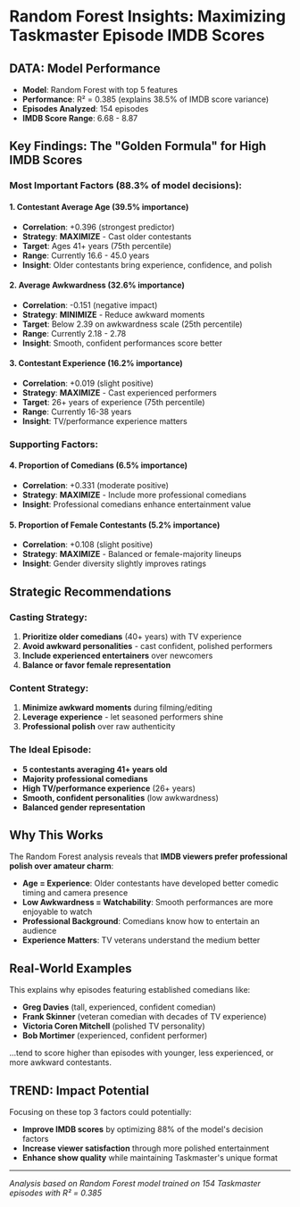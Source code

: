 #  Random Forest Insights: Maximizing Taskmaster Episode IMDB Scores

## DATA: Model Performance
- **Model**: Random Forest with top 5 features
- **Performance**: R² = 0.385 (explains 38.5% of IMDB score variance)
- **Episodes Analyzed**: 154 episodes
- **IMDB Score Range**: 6.68 - 8.87

##  Key Findings: The "Golden Formula" for High IMDB Scores

###  Most Important Factors (88.3% of model decisions):

#### 1.  **Contestant Average Age** (39.5% importance)
- **Correlation**: +0.396 (strongest predictor)
- **Strategy**: **MAXIMIZE** - Cast older contestants
- **Target**: Ages 41+ years (75th percentile)
- **Range**: Currently 16.6 - 45.0 years
- **Insight**: Older contestants bring experience, confidence, and polish

#### 2.  **Average Awkwardness** (32.6% importance)  
- **Correlation**: -0.151 (negative impact)
- **Strategy**: **MINIMIZE** - Reduce awkward moments
- **Target**: Below 2.39 on awkwardness scale (25th percentile) 
- **Range**: Currently 2.18 - 2.78
- **Insight**: Smooth, confident performances score better

#### 3.  **Contestant Experience** (16.2% importance)
- **Correlation**: +0.019 (slight positive)
- **Strategy**: **MAXIMIZE** - Cast experienced performers
- **Target**: 26+ years of experience (75th percentile)
- **Range**: Currently 16-38 years
- **Insight**: TV/performance experience matters

###  Supporting Factors:

#### 4.  **Proportion of Comedians** (6.5% importance)
- **Correlation**: +0.331 (moderate positive)
- **Strategy**: **MAXIMIZE** - Include more professional comedians
- **Insight**: Professional comedians enhance entertainment value

#### 5.  **Proportion of Female Contestants** (5.2% importance)
- **Correlation**: +0.108 (slight positive)  
- **Strategy**: **MAXIMIZE** - Balanced or female-majority lineups
- **Insight**: Gender diversity slightly improves ratings

##  Strategic Recommendations

### **Casting Strategy:**
1. **Prioritize older comedians** (40+ years) with TV experience
2. **Avoid awkward personalities** - cast confident, polished performers
3. **Include experienced entertainers** over newcomers
4. **Balance or favor female representation**

### **Content Strategy:**
1. **Minimize awkward moments** during filming/editing
2. **Leverage experience** - let seasoned performers shine
3. **Professional polish** over raw authenticity

### **The Ideal Episode:**
- **5 contestants averaging 41+ years old**
- **Majority professional comedians** 
- **High TV/performance experience** (26+ years)
- **Smooth, confident personalities** (low awkwardness)
- **Balanced gender representation**

##  Why This Works

The Random Forest analysis reveals that **IMDB viewers prefer professional polish over amateur charm**:

- **Age = Experience**: Older contestants have developed better comedic timing and camera presence
- **Low Awkwardness = Watchability**: Smooth performances are more enjoyable to watch
- **Professional Background**: Comedians know how to entertain an audience
- **Experience Matters**: TV veterans understand the medium better

##  Real-World Examples

This explains why episodes featuring established comedians like:
- **Greg Davies** (tall, experienced, confident comedian)
- **Frank Skinner** (veteran comedian with decades of TV experience)  
- **Victoria Coren Mitchell** (polished TV personality)
- **Bob Mortimer** (experienced, confident performer)

...tend to score higher than episodes with younger, less experienced, or more awkward contestants.

## TREND: Impact Potential

Focusing on these top 3 factors could potentially:
- **Improve IMDB scores** by optimizing 88% of the model's decision factors
- **Increase viewer satisfaction** through more polished entertainment
- **Enhance show quality** while maintaining Taskmaster's unique format

---

*Analysis based on Random Forest model trained on 154 Taskmaster episodes with R² = 0.385* 